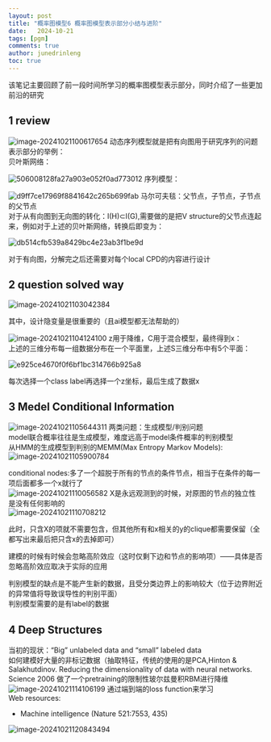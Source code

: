 ```yaml
---
layout: post
title: "概率图模型6 概率图模型表示部分小结与进阶"
date:   2024-10-21
tags: [pgm]
comments: true
author: junedrinleng
toc: true
---
```


该笔记主要回顾了前一段时间所学习的概率图模型表示部分，同时介绍了一些更加前沿的研究
<!-- more -->
## 1 review

![image-20241021100617654](https://raw.githubusercontent.com/JuneDrinleng/JuneDrinleng.github.io/main/img/2024-10-21-PGM_6_Advanced_PGM/image-20241021100617654.png)
动态序列模型就是把有向图用于研究序列的问题  
表示部分的举例：  
贝叶斯网络：   

![506008128fa27a903e052f0ad773012](https://raw.githubusercontent.com/JuneDrinleng/JuneDrinleng.github.io/main/img/2024-10-21-PGM_6_Advanced_PGM/506008128fa27a903e052f0ad773012.jpg)
序列模型：  

![d9ff7ce17969f8841642c265b699fab](https://raw.githubusercontent.com/JuneDrinleng/JuneDrinleng.github.io/main/img/2024-10-21-PGM_6_Advanced_PGM/d9ff7ce17969f8841642c265b699fab.jpg)
马尔可夫毯：父节点，子节点，子节点的父节点  
对于从有向图到无向图的转化：I(H)⊂I(G),需要做的是把V structure的父节点连起来，例如对于上述的贝叶斯网络，转换后即变为：  

![db514cfb539a8429bc4e23ab3f1be9d](https://raw.githubusercontent.com/JuneDrinleng/JuneDrinleng.github.io/main/img/2024-10-21-PGM_6_Advanced_PGM/db514cfb539a8429bc4e23ab3f1be9d.jpg)

对于有向图，分解完之后还需要对每个local CPD的内容进行设计  
## 2 question solved way
![image-20241021103042384](https://raw.githubusercontent.com/JuneDrinleng/JuneDrinleng.github.io/main/img/2024-10-21-PGM_6_Advanced_PGM/image-20241021103042384.png)

其中，设计隐变量是很重要的（且ai模型都无法帮助的）  

![image-20241021104124100](https://raw.githubusercontent.com/JuneDrinleng/JuneDrinleng.github.io/main/img/2024-10-21-PGM_6_Advanced_PGM/image-20241021104124100.png)
z用于降维，C用于混合模型，最终得到x：  
上述的三维分布每一组数据分布在一个平面里，上述S三维分布中有5个平面：  

![e925ce4670f0f6bf1bc314766b925a8](https://raw.githubusercontent.com/JuneDrinleng/JuneDrinleng.github.io/main/img/2024-10-21-PGM_6_Advanced_PGM/e925ce4670f0f6bf1bc314766b925a8.jpg)

   

每次选择一个class label再选择一个z坐标，最后生成了数据x  

## 3 Medel Conditional Information
![image-20241021105644311](https://raw.githubusercontent.com/JuneDrinleng/JuneDrinleng.github.io/main/img/2024-10-21-PGM_6_Advanced_PGM/image-20241021105644311.png)
两类问题：生成模型/判别问题  
model联合概率往往是生成模型，难度远高于model条件概率的判别模型  
从HMM的生成模型到判别的MEMM(Max Entropy Markov Models):  
![image-20241021105900784](https://raw.githubusercontent.com/JuneDrinleng/JuneDrinleng.github.io/main/img/2024-10-21-PGM_6_Advanced_PGM/image-20241021105900784.png)

conditional nodes:多了一个超脱于所有的节点的条件节点，相当于在条件的每一项后面都多一个x就行了  
![image-20241021110056582](https://raw.githubusercontent.com/JuneDrinleng/JuneDrinleng.github.io/main/img/2024-10-21-PGM_6_Advanced_PGM/image-20241021110056582.png)
X是永远观测到的时候，对原图的节点的独立性是没有任何影响的  
![image-20241021110708212](https://raw.githubusercontent.com/JuneDrinleng/JuneDrinleng.github.io/main/img/2024-10-21-PGM_6_Advanced_PGM/image-20241021110708212.png)

此时，只含X的项就不需要包含，但其他所有和x相关的y的clique都需要保留（全都写出来最后把只含x的去掉即可）  

建模的时候有时候会忽略高阶效应（这时仅剩下边和节点的影响项）——具体是否忽略高阶效应取决于实际的应用    



判别模型的缺点是不能产生新的数据，且受分类边界上的影响较大（位于边界附近的异常值将导致误导性的判别平面）  
判别模型需要的是有label的数据  

## 4 Deep Structures

当初的现状：“Big” unlabeled data and “small” labeled data  
如何建模好大量的非标记数据（抽取特征，传统的使用的是PCA,Hinton & Salakhutdinov. Reducing the dimensionality of data with neural networks. Science 2006 做了一个pretraining的限制性玻尔兹曼积RBM进行降维  
![image-20241021114106199](https://raw.githubusercontent.com/JuneDrinleng/JuneDrinleng.github.io/main/img/2024-10-21-PGM_6_Advanced_PGM/image-20241021114106199.png)
通过端到端的loss function来学习  
Web resources:  

- Machine intelligence (Nature 521:7553, 435)

![image-20241021120843494](https://raw.githubusercontent.com/JuneDrinleng/JuneDrinleng.github.io/main/img/2024-10-21-PGM_6_Advanced_PGM/image-20241021120843494.png)

